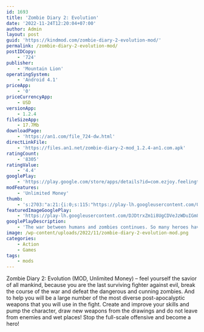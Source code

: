```yaml
---
id: 1693
title: 'Zombie Diary 2: Evolution'
date: '2022-11-24T12:20:04+07:00'
author: Admin
layout: post
guid: 'https://kindmod.com/zombie-diary-2-evolution-mod/'
permalink: /zombie-diary-2-evolution-mod/
postIDCopy:
    - '724'
publisher:
    - 'Mountain Lion'
operatingSystem:
    - 'Android 4.1'
priceApp:
    - '0'
priceCurrencyApp:
    - USD
versionApp:
    - 1.2.4
fileSizeApp:
    - 17.7Mb
downloadPage:
    - 'https://an1.com/file_724-dw.html'
directLinkFile:
    - 'https://files.an1.net/zombie-diary-2-mod_1.2.4-an1.com.apk'
ratingCount:
    - '8305'
ratingValue:
    - '4.4'
googlePlay:
    - 'https://play.google.com/store/apps/details?id=com.ezjoy.feelingtouch.zombiediary2'
modFeatures:
    - 'Unlimited Money'
thumb:
    - 's:2703:"a:21:{i:0;s:115:"https://play-lh.googleusercontent.com/0469DC30-z3sXc_Jb6wd3RfYbml2uhOMPGvxQajFSvBhpC1damF16fCTD_9FR4lPg7c=w526-h296";i:1;s:114:"https://play-lh.googleusercontent.com/6-l6JYUsLLXZwilalX_uEEpLn58C1_vw4QKxQe1g4yHncFU70LXyW5Ft6wU8pY4UEw=w526-h296";i:2;s:115:"https://play-lh.googleusercontent.com/RStX-K9LJgSJsvvDhjNzS_MfEvtOGZDOlSXy4Fl0fRjunDihEyMBSRNajztimDw2tqo=w526-h296";i:3;s:116:"https://play-lh.googleusercontent.com/NhDKMxn_HzhHaGw4eMlATDkxnxtJqhBlAPL6MMUFKhG94B4sBsby9Sc_DklJMFKwYrTr=w526-h296";i:4;s:114:"https://play-lh.googleusercontent.com/ib9CcCj_KmfViYEROdMPEDW-1tKZ8_PAZboS8uLSC4G7ZBKd_32oAHHfs6UWNxQ2RA=w526-h296";i:5;s:114:"https://play-lh.googleusercontent.com/SeeBf5ugIl0_0xArw_r5R6YXPmK1B49vWMpc1Bflwn430-xwe0mnFNqLwQ9LGw1UVw=w526-h296";i:6;s:114:"https://play-lh.googleusercontent.com/2olzrk7GU2JfY6bPThvKlyIEUOQY3np55PFQWUhTuLqBMG6-YL_6Jx0XU6CvUXQZyg=w526-h296";i:7;s:115:"https://play-lh.googleusercontent.com/KpGetRv5tL5o08QXsaxHjhu40l2teUd7agMcJ_cgRN_c-Hg4xw6q-HCl8-CIg39ZP6k=w526-h296";i:8;s:115:"https://play-lh.googleusercontent.com/8tjqovzvUNvv0jV1amW5Og7iJbjuusieQ_vCppVhiDASyQ3vKK7d9yEShKwh8nhC0ms=w526-h296";i:9;s:114:"https://play-lh.googleusercontent.com/zowamHQFcD6gCqY16JniSDFT2PFnIYUxS0MTmZPtvbSDOxngUiPYXwBeXfO3GUvljA=w526-h296";i:10;s:115:"https://play-lh.googleusercontent.com/_HaSPnsWm4dQcDZyIZADYl6KlGxr1VVayevJyzrd4FcXsOeEAK7iiNq6eokSMGoHvOY=w526-h296";i:11;s:116:"https://play-lh.googleusercontent.com/e6Eig9Udgc6b7jRQk9cl8sgVH_m7SOTTD7e-OfLxt5P0r8v3m1Se8o8JLorH3ShEqzEb=w526-h296";i:12;s:114:"https://play-lh.googleusercontent.com/DHl4PqzFUWF_2LcI8j_bzFAsOuVvBq5yut7sAeQ5M5xMbLvIIfmdfRroozA1dTy_-A=w526-h296";i:13;s:115:"https://play-lh.googleusercontent.com/tPcnvIqGanqNv63zvpG6E5KnEB_Xg-iG6TDlREpCjVOBPPZYOFOwnLaEdSlIonFi17I=w526-h296";i:14;s:116:"https://play-lh.googleusercontent.com/bAXL0jKtLunzh1A7AZJlfXRar1RVZ7dvs-RFUlIfVAIe1qZ7LYkW8gZX5a1S5yQxYk25=w526-h296";i:15;s:115:"https://play-lh.googleusercontent.com/66fVkKkaKsQdMwprdpkOzRzqnErSWbn9MSq6v3YpMVqEgvW4DIOo05uxZJkR7uPMuwo=w526-h296";i:16;s:116:"https://play-lh.googleusercontent.com/H47819yIA6L-avmc4KwBylouOtipCCEHxR-Kz8R2Ki0SiCzwl_IWxD6jU9Va-IYfu7W5=w526-h296";i:17;s:115:"https://play-lh.googleusercontent.com/3AbjyjmlijnMjREqy74c_LKt_HX7HRX4TmgJKmS01Ufvk_GbFkGvl20cfM_OFX9HBMg=w526-h296";i:18;s:115:"https://play-lh.googleusercontent.com/9QakGlEmQEuijdY9tlRCgPMTk0pIMChQ-HaCWqIMEvAagp1XELjc9mGI53bZPNgrS6g=w526-h296";i:19;s:114:"https://play-lh.googleusercontent.com/iCF3z12A9HGS177dWKsYfriY4sk4fCTBZ9du8OAN2kILX74WLPPNn9VgqGu_PiO72Q=w526-h296";i:20;s:115:"https://play-lh.googleusercontent.com/vF60u1zRtHIOeUxN2obNuPYH45Xt0mwyJp9uvqoNj3HxUQbiDdYym6tfVZQ5QsLrfXQ=w526-h296";}";'
featuredImageGooglePlay:
    - 'https://play-lh.googleusercontent.com/DJDtrxZm1i8UgCDVeJzWDuIGm8HWdV3UpAZWm9sXFOF7hA9eojOupZ2nIiwWn1tJ8W0'
googlePlayDescription:
    - 'The war between humans and zombies continues. So many heroes have already fallen, but you’ve managed to survive. Don’t pat yourself on the back just yet because danger is around every corner. You need to do all you can to resist the walking dead and rescue as many survivors as possible. It’s a brand new gaming experience that’s unlike anything you’ve played before!☆☆☆☆☆ Features ☆☆☆☆☆.Over 30 unique weapons.'
image: /wp-content/uploads/2022/11/zombie-diary-2-evolution-mod.png
categories:
    - Action
    - Games
tags:
    - mods
---
```


Zombie Diary 2: Evolution (MOD, Unlimited Money) – feel yourself the savior of all mankind, because you are the last surviving fighter against evil, break the course of the war and defeat the dangerous and cunning zombies. And to help you will be a large number of the most diverse post-apocalyptic weapons that you will use in the fight. Create and improve your skills and pump the character, draw new weapons from the drawings and do not leave from enemies and wet places! Stop the full-scale offensive and become a hero!
